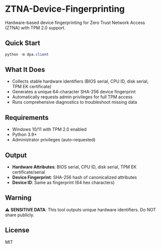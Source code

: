 # ZTNA-Device-Fingerprinting

Hardware-based device fingerprinting for Zero Trust Network Access (ZTNA) with TPM 2.0 support.

## Quick Start
```powershell
python -m dpa.client
```

## What It Does
- Collects stable hardware identifiers (BIOS serial, CPU ID, disk serial, TPM EK certificate)
- Generates a unique 64-character SHA-256 device fingerprint
- Automatically requests admin privileges for full TPM access
- Runs comprehensive diagnostics to troubleshoot missing data

## Requirements
- Windows 10/11 with TPM 2.0 enabled
- Python 3.9+ 
- Administrator privileges (auto-requested)

## Output
- **Hardware Attributes**: BIOS serial, CPU ID, disk serial, TPM EK certificate/serial
- **Device Fingerprint**: SHA-256 hash of canonicalized attributes
- **Device ID**: Same as fingerprint (64 hex characters)

## Warning
⚠️ **SENSITIVE DATA**: This tool outputs unique hardware identifiers. Do NOT share publicly.

## License
MIT